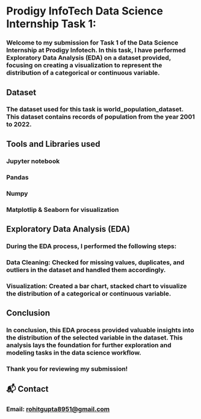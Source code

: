 # Prodigy InfoTech Data Science Internship Task 1:



### Welcome to my submission for Task 1 of the Data Science Internship at Prodigy Infotech. In this task, I have performed Exploratory Data Analysis (EDA) on a dataset provided, focusing on creating a visualization to represent the distribution of a categorical or continuous variable.

## Dataset
### The dataset used for this task is world_population_dataset. This dataset contains records of population from the year 2001 to 2022.

## Tools and Libraries used
### Jupyter notebook
### Pandas
### Numpy
### Matplotlip & Seaborn for visualization
## Exploratory Data Analysis (EDA)
### During the EDA process, I performed the following steps:

### Data Cleaning: Checked for missing values, duplicates, and outliers in the dataset and handled them accordingly.

### Visualization: Created a bar chart, stacked chart to visualize the distribution of a categorical or continuous variable.

## Conclusion
### In conclusion, this EDA process provided valuable insights into the distribution of the selected variable in the dataset. This analysis lays the foundation for further exploration and modeling tasks in the data science workflow.

### Thank you for reviewing my submission!

## 📬 Contact
### Email: rohitgupta8951@gmail.com
